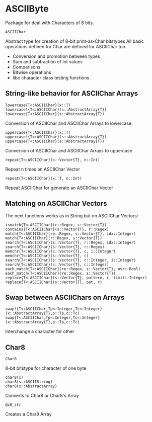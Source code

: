 ASCIIByte
=========

Package for deal with Characters of 8 bits.

	ASCIIChar

Abstract type for creation of 8-bit print-as-Char bitstypes
All basic operations defined for Char are defined for ASCIIChar too
* Conversion and promotion between types
* Sum and subtraction of Int values
* Comparisons
* Bitwise operations
* libc character class testing functions

String-like behavior for ASCIIChar Arrays
-----------------------------------------

	lowercase{T<:ASCIIChar}(x::T)
	lowercase!{T<:ASCIIChar}(s::AbstractArray{T})
	lowercase{T<:ASCIIChar}(s::AbstractArray{T})

Conversion of ASCIIChar and ASCIIChar Arrays to lowercase

	uppercase{T<:ASCIIChar}(x::T)
	uppercase!{T<:ASCIIChar}(s::AbstractArray{T})
	uppercase{T<:ASCIIChar}(s::AbstractArray{T})

Conversion of ASCIIChar and ASCIIChar Arrays to uppercase

	repeat{T<:ASCIIChar}(s::Vector{T}, n::Int)

Repeat n times an ASCIIChar Vector

	repeat{T<:ASCIIChar}(x::T, n::Int)

Repeat ASCIIChar for generate an ASCIIChar Vector

Matching on ASCIIChar Vectors
----------------------------

The next functions works as in String but on ASCIIChar Vectors:

	ismatch{T<:ASCIIChar}(r::Regex, s::Vector{T})
	contains{T<:ASCIIChar}(s::Vector{T}, r::Regex)
	match{T<:ASCIIChar}(re::Regex, s::Vector{T}, idx::Integer)
	match{T<:ASCIIChar}(r::Regex, s::Vector{T})
	search{T<:ASCIIChar}(s::Vector{T}, r::Regex, idx::Integer)
	search{T<:ASCIIChar}(s::Vector{T}, r::Regex)
	memchr{T<:ASCIIChar}(s::Vector{T}, c, i::Integer)
	memchr{T<:ASCIIChar}(s::Vector{T}, c)
	search{T<:ASCIIChar}(s::Vector{T}, c::Integer, i::Integer)
	search{T<:ASCIIChar}(s::Vector{T}, c::Integer)
	each_match{T<:ASCIIChar}(re::Regex, s::Vector{T}, ovr::Bool)
	each_match{T<:ASCIIChar}(re::Regex, s::Vector{T})
	replace{T<:ASCIIChar}(s::Vector{T}, pattern, r, limit::Integer)
	replace{T<:ASCIIChar}(s::Vector{T}, pat, r)

Swap between ASCIIChars on Arrays
---------------------------------

	swap!{T<:ASCIIChar,Tp<:Integer,Tc<:Integer}(x::AbstractArray{T},p::Tp,c::Tc)
	swap{T<:ASCIIChar,Tp<:Integer,Tc<:Integer}(x::AbstractArray{T},p::Tp,c::Tc)

Interchange a character for other

Char8
-----

	Char8

8-bit bitstype for character of one byte

	char8(x)
	char8(s::ASCIIString)
	char8(x::AbstractArray)

Converts to Char8 or Char8's Array

	@c8_str

Creates a Char8 Array
